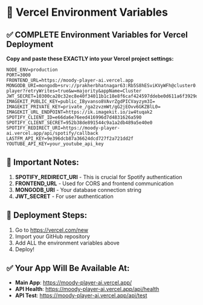 # 🔑 Vercel Environment Variables

## ✅ COMPLETE Environment Variables for Vercel Deployment

**Copy and paste these EXACTLY into your Vercel project settings:**

```
NODE_ENV=production
PORT=3000
FRONTEND_URL=https://moody-player-ai.vercel.app
MONGODB_URI=mongodb+srv://prakherbhatnagar63:Rb5S8hESviKVyWFh@cluster0.f6cxzao.mongodb.net/moody-player?retryWrites=true&w=majority&appName=Cluster
JWT_SECRET=10300ca20c32ec8e40f34011b1c18e8f6caf424597ddebe0d611a6f3929d0bebb34b6e0719b4d5b8c5c4a44831fd765345efe497685f9653f7418595fa62753e
IMAGEKIT_PUBLIC_KEY=public_IByvanso8VAvrZgdPICVayzym3I=
IMAGEKIT_PRIVATE_KEY=private_/ga2zvzmWt/gG2jEOvv6GKZBlL0=
IMAGEKIT_URL_ENDPOINT=https://ik.imagekit.io/iw4tuqak2
SPOTIFY_CLIENT_ID=e66da6e76eed416996d7d4831626a590
SPOTIFY_CLIENT_SECRET=952b38de891544c9a1a2db489a5e40e0
SPOTIFY_REDIRECT_URI=https://moody-player-ai.vercel.app/api/spotify/callback
LASTFM_API_KEY=9e396dcb87a36624dcd727f2a721dd2f
YOUTUBE_API_KEY=your_youtube_api_key
```

## 🎯 Important Notes:

1. **SPOTIFY_REDIRECT_URI** - This is crucial for Spotify authentication
2. **FRONTEND_URL** - Used for CORS and frontend communication
3. **MONGODB_URI** - Your database connection string
4. **JWT_SECRET** - For user authentication

## 🚀 Deployment Steps:

1. Go to https://vercel.com/new
2. Import your GitHub repository
3. Add ALL the environment variables above
4. Deploy!

## ✅ Your App Will Be Available At:
- **Main App**: https://moody-player-ai.vercel.app/
- **API Health**: https://moody-player-ai.vercel.app/api/health
- **API Test**: https://moody-player-ai.vercel.app/api/test
